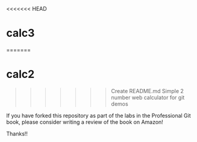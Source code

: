 <<<<<<< HEAD
# calc3
=======
# calc2
>>>>>>> Create README.md
Simple 2 number web calculator for git demos

If you have forked this repository as part of the labs in the Professional Git book, please consider writing a review of the book on Amazon!

Thanks!!
